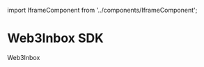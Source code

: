 import IframeComponent from '../components/IframeComponent';

# Web3Inbox SDK

Web3Inbox
<IframeComponent />
